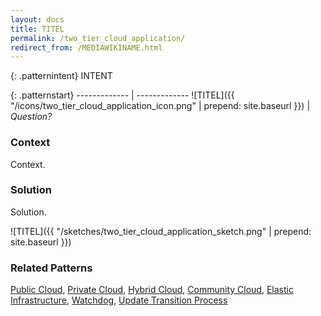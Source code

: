 ```yaml
---
layout: docs
title: TITEL
permalink: /two_tier_cloud_application/
redirect_from: /MEDIAWIKINAME.html
---
```


{: .patternintent}
INTENT

{: .patternstart}
------------- | -------------
![TITEL]({{ "/icons/two_tier_cloud_application_icon.png" | prepend: site.baseurl }})  | *Question?*

### Context

Context.

### Solution

Solution.
 
![TITEL]({{ "/sketches/two_tier_cloud_application_sketch.png" | prepend: site.baseurl }})

### Related Patterns
[Public Cloud](/public_cloud/), [Private Cloud](/private_cloud/), [Hybrid Cloud](/hybrid_cloud/), [Community Cloud](/community_cloud/), [Elastic Infrastructure](/elastic_infrastructure/), [Watchdog](/watchdog/), [Update Transition Process](/update_transition_process/)